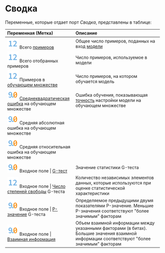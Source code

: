 # Сводка

Переменные, которые отдает порт *Сводка*, представлены в таблице:

| Переменная (Метка) | Описание |
|:-------|:-------|
| ![](../../../images/icons/data-types/integer_default.svg) Всего [примеров](https://wiki.loginom.ru/articles/training-sample.html) | Общее число примеров, поданных на вход [модели](https://wiki.loginom.ru/articles/taught-model.html) |
| ![](../../../images/icons/data-types/integer_default.svg) Всего отобранных примеров | Число примеров, используемое в модели |
| ![](../../../images/icons/data-types/integer_default.svg) Примеров в [обучающем множестве](https://wiki.loginom.ru/articles/training-set.html) | Число примеров, на котором обучается модель |
| ![](../../../images/icons/data-types/float_default.svg) [Среднеквадратическая ошибка](https://wiki.loginom.ru/articles/standard-estimation-error.html) на обучающем множестве | Ошибка обучения, показывающая [точность](https://wiki.loginom.ru/articles/precision.html) настройки модели на обучающем множестве  |
| ![](../../../images/icons/data-types/float_default.svg) Средняя абсолютная ошибка на обучающем множестве|  |
| ![](../../../images/icons/data-types/float_default.svg) Средняя относительная ошибка на обучающем множестве |  |
| ![](../../../images/icons/data-types/float_default.svg) Входное поле &#124; [G-тест](https://ru.qwe.wiki/wiki/G-test) | Значение статистики G-теста |
| ![](../../../images/icons/data-types/integer_default.svg) Входное поле &#124; [Число степеней свободы](https://wiki.loginom.ru/articles/degrees-of-freedom.html) G-теста | Количество независимых элементов данных, которые используются при оценке статистической характеристики |
| ![](../../../images/icons/data-types/float_default.svg) Входное поле &#124; [P-значение](https://ru.wikipedia.org/wiki/P-%D0%B7%D0%BD%D0%B0%D1%87%D0%B5%D0%BD%D0%B8%D0%B5) G-теста |  Определяемое предыдущими двумя показателями P-значение. Меньшие P-значения соответствуют "более значимым" факторам |                          
| ![](../../../images/icons/data-types/float_default.svg) Входное поле &#124; [Взаимная информация](https://ru.wikipedia.org/wiki/%D0%92%D0%B7%D0%B0%D0%B8%D0%BC%D0%BD%D0%B0%D1%8F_%D0%B8%D0%BD%D1%84%D0%BE%D1%80%D0%BC%D0%B0%D1%86%D0%B8%D1%8F) | Объем взаимной информации между указанными факторами (в битах). Большие значения взаимной информации соответствуют "более значимым" факторам |
